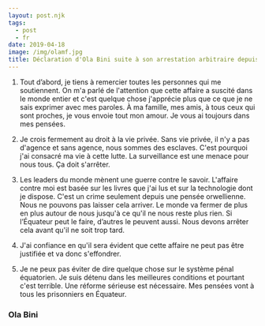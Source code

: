 ```yaml
---
layout: post.njk
tags:
  - post
  - fr
date: 2019-04-18
image: /img/olamf.jpg
title: Déclaration d'Ola Bini suite à son arrestation arbitraire depuis la prison de El Inca, en Équateur
---
```

1. Tout d’abord, je tiens à remercier toutes les personnes qui me soutiennent. On m'a parlé de l'attention que cette affaire a suscité dans le monde entier et c'est quelque chose j'apprécie plus que ce que je ne sais exprimer avec mes paroles. À ma famille, mes amis, à tous ceux qui sont proches, je vous envoie tout mon amour. Je vous ai toujours dans mes pensées.

2. Je crois fermement au droit à la vie privée. Sans vie privée, il n'y a pas d'agence et sans agence, nous sommes des esclaves. C'est pourquoi j'ai consacré ma vie à cette lutte. La surveillance est une menace pour nous tous. Ça doit s'arrêter.

3. Les leaders du monde mènent une guerre contre le savoir. L'affaire contre moi est basée sur les livres que j'ai lus et sur la technologie dont je dispose. C'est un crime seulement depuis une pensée orwellienne. Nous ne pouvons pas laisser cela arriver. Le monde va fermer de plus en plus autour de nous jusqu'à ce qu'il ne nous reste plus rien. Si l’Équateur peut le faire, d’autres le peuvent aussi. Nous devons arrêter cela avant qu'il ne soit trop tard.

4. J'ai confiance en qu'il sera évident que cette affaire ne peut pas être justifiée et va donc s'effondrer.

5. Je ne peux pas éviter de dire quelque chose sur le système pénal équatorien. Je suis détenu dans les meilleures conditions et pourtant c'est terrible. Une réforme sérieuse est nécessaire. Mes pensées vont à tous les prisonniers en Équateur.

### Ola Bini

